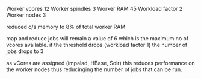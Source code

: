 Worker vcores	12
Worker spindles	3
Worker RAM	45
Workload factor	2
Worker nodes	3

reduced o/s memory to 8% of total worker RAM

map and reduce jobs will remain a value of 6 which is the maximum no of vcores available. if the threshold drops (workload factor 1) the number of jobs drops to 3

as vCores are assigned (impalad, HBase, Solr) this reduces performance on the worker nodes thus reducinging the number of jobs that can be run.